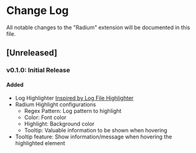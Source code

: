 # Change Log

All notable changes to the "Radium" extension will be documented in this file.

## [Unreleased]

### v0.1.0: Initial Release

#### Added

- Log Highlighter [Inspired by Log File Highlighter](https://marketplace.visualstudio.com/items?itemName=emilast.LogFileHighlighter)
- Radium Highlight configurations
  - Regex Pattern: Log pattern to highlight
  - Color: Font color
  - Highlight: Background color
  - Tooltip: Valuable information to be shown when hovering
- Tooltip feature: Show information/message when hovering the highlighted element
